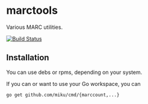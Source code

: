 marctools
=========

Various MARC utilities.

[![Build Status](http://img.shields.io/travis/miku/marctools.svg?style=flat)](https://travis-ci.org/miku/marctools)

Installation
------------

You can use debs or rpms, depending on your system.

If you can or want to use your Go workspace, you can

    go get github.com/miku/cmd/{marccount,...}

